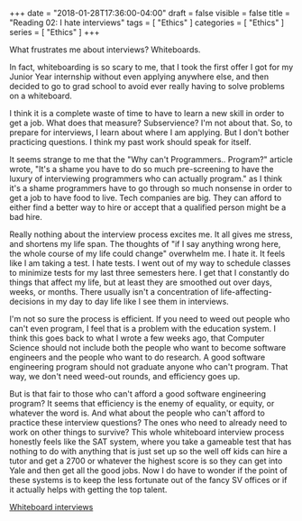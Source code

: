 +++
date = "2018-01-28T17:36:00-04:00"
draft = false
visible = false
title = "Reading 02: I hate interviews"
tags = [ "Ethics" ]
categories = [ "Ethics" ]
series = [ "Ethics" ]
+++

What frustrates me about interviews? Whiteboards.

In fact, whiteboarding is so scary to me, that I
took the first offer I got for my Junior Year internship without even applying anywhere else,
and then decided to go to grad school to avoid ever really having to solve problems
on a whiteboard.

I think it is a complete waste of time to have to learn a new skill in order
to get a job. What does that measure? Subservience? I'm not about that.
So, to prepare for interviews, I learn about where I am applying. But I don't bother practicing
questions. I think my past work should speak for itself. 

It seems strange to me that the "Why can't Programmers.. Program?" article wrote,
"It's a shame you have to do so much pre-screening to have the luxury of interviewing programmers 
who can actually program." as I think it's a shame programmers have to go through so much
nonsense in order to get a job to have food to live. Tech companies are big. They can afford
to either find a better way to hire or accept that a qualified person might be a bad hire.

Really nothing about the interview process excites me. It all gives me stress, and shortens my life
span. The thoughts of "if I say anything wrong here, the whole course of my life could change"
overwhelm me. I hate it. It feels like I am taking a test. I hate tests. I went out of my way
to schedule classes to minimize tests for my last three semesters here. I get that I constantly
do things that affect my life, but at least they are smoothed out over days, weeks, or months.
There usually isn't a concentration of life-affecting-decisions in my day to day life like
I see them in interviews.

I'm not so sure the process is efficient. If you need to weed out people who can't even program,
I feel that is a problem with the education system. I think this goes back to what I wrote a
few weeks ago, that Computer Science should not include both the people who want to become
software engineers and the people who want to do research. A good software engineering program
should not graduate anyone who can't program. That way, we don't need weed-out rounds, and
efficiency goes up.

But is that fair to those who can't afford a good software engineering program? It seems that
efficiency is the enemy of equality, or equity, or whatever the word is. And what about the
people who can't afford to practice these interview questions? The ones who need to already
need to work on other things to survive? This whole whiteboard interview process honestly
feels like the SAT system, where you take a gameable test that has nothing to do with anything
that is just set up so the well off kids can hire a tutor and get a 2700 or whatever the
highest score is so they can get into Yale and then get all the good jobs. Now I do have
to wonder if the point of these systems is to keep the less fortunate out of the fancy
SV offices or if it actually helps with getting the top talent.

[Whiteboard interviews](https://www.youtube.com/watch?v=Z36WcvNOwiI)
